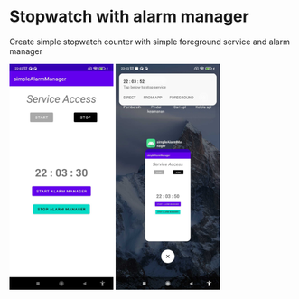 # Stopwatch with alarm manager
Create simple stopwatch counter with simple foreground service and alarm manager

<img src="https://github.com/mikkelofficial7/android-stopwatch-alarm-manager/blob/main/pic1.jpg?raw=true" height=400px> <img src="https://github.com/mikkelofficial7/android-stopwatch-alarm-manager/blob/main/pic2.jpg?raw=true" height=400px>

